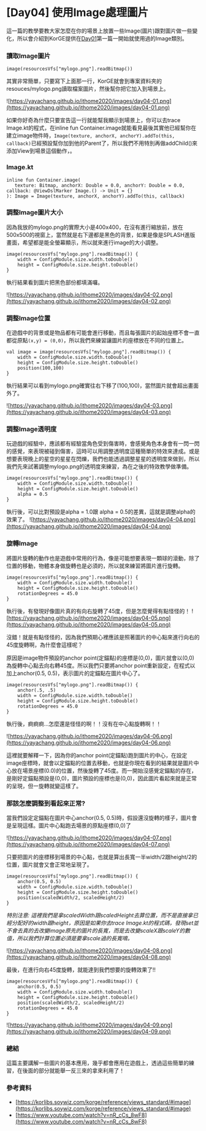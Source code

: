 # [Day04] 使用Image處理圖片
這一篇的教學要教大家怎麼在你的場景上放置一些Image(圖片)跟對圖片做一些變化，所以會介紹到KorGE提供在[Day01](https://yayachang.github.io/ithome2020/day1)第一篇一開始就使用過的Image類別。

### 讀取Image圖片
```
image(resourcesVfs["mylogo.png"].readBitmap())
```
其實非常簡單，只要寫下上面那一行，KorGE就會到專案資料夾的resouces/mylogo.png讀取檔案圖片，然後幫你把它加入到場景上。

![https://yayachang.github.io/ithome2020/images/day04-01.png](https://yayachang.github.io/ithome2020/images/day04-01.png)

如果你好奇為什麼只要宣告這一行就能幫我顯示到場景上，你可以去trace Image.kt的程式，在inline fun Container.image就能看見最後其實他已經幫你在建立image物件時，```Image(texture, anchorX, anchorY).addTo(this, callback)```已經預設幫你加到他的Parent了，所以我們不用特別再做addChild()來添加View到場景這個動作，。

### Image.kt
```
inline fun Container.image(
   texture: Bitmap, anchorX: Double = 0.0, anchorY: Double = 0.0, callback: @ViewDslMarker Image.() -> Unit = {}
): Image = Image(texture, anchorX, anchorY).addTo(this, callback)
```

### 調整Image圖片大小
因為我放的mylogo.png的實際大小是400x400，在沒有進行縮放前，放在500x500的視窗上，當然就是右下邊都是黑色的背景，如果是像是SPLASH進版畫面，希望都是能全螢幕顯示，所以就來進行image的大小調整。
```
image(resourcesVfs["mylogo.png"].readBitmap()) {
    width = ConfigModule.size.width.toDouble()
    height = ConfigModule.size.height.toDouble()
}
```
執行結果看到圖片把黑色部份都填滿囉。

![https://yayachang.github.io/ithome2020/images/day04-02.png](https://yayachang.github.io/ithome2020/images/day04-02.png)

### 調整Image位置
在遊戲中的背景或是物品都有可能會進行移動，而且每張圖片的起始座標不會一直都從原點```(x,y) = (0,0)```，所以我們來練習讓圖片的座標放在不同的位置上。
```
val image = image(resourcesVfs["mylogo.png"].readBitmap()) {
    width = ConfigModule.size.width.toDouble()
    height = ConfigModule.size.height.toDouble()
    position(100,100)
}
```
執行結果可以看到mylogo.png確實往右下移了(100,100)，當然圖片就會超出畫面外了。

![https://yayachang.github.io/ithome2020/images/day04-03.png](https://yayachang.github.io/ithome2020/images/day04-03.png)

### 調整Image透明度
玩遊戲的經驗中，應該都有經驗當角色受到傷害時，會感覺角色本身會有一閃一閃的感覺，來表現被碰到傷害，這時可以用調整透明度這種簡單的特效來達成。或是想要表現晚上的星空的星星在閃爍，我們也能透過調整星星的透明度來做到，所以我們先來試著調整mylogo.png的透明度來練習，為在之後的特效教學做準備。
```
image(resourcesVfs["mylogo.png"].readBitmap()) {
    width = ConfigModule.size.width.toDouble()
    height = ConfigModule.size.height.toDouble()
    alpha = 0.5
}
```
執行後，可以比對預設是alpha = 1.0跟 alpha = 0.5的差異，這就是調整alpha的效果了。
![https://yayachang.github.io/ithome2020/images/day04-04.png](https://yayachang.github.io/ithome2020/images/day04-04.png)

### 旋轉Image
將圖片旋轉的動作也是遊戲中常用的行為，像是可能想要表現一顆球的滾動，除了位置的移動，物體本身做旋轉也是必須的，所以就來練習將圖片進行旋轉。
```
image(resourcesVfs["mylogo.png"].readBitmap()) {
    width = ConfigModule.size.width.toDouble()
    height = ConfigModule.size.height.toDouble()
    rotationDegrees = 45.0
}
```
執行後，有發現好像圖片真的有向右旋轉了45度，但是怎麼覺得有點怪怪的！
![https://yayachang.github.io/ithome2020/images/day04-05.png](https://yayachang.github.io/ithome2020/images/day04-05.png)

沒錯！就是有點怪怪的，因為我們預期心裡應該是照著圖片的中心點來進行向右的45度旋轉啊，為什麼會這樣呢？

原因是image物件預設的anchor point(定錨點)的座標是(0,0)，圖片就會以(0,0)為旋轉中心點去向右轉45度。所以我們只要將anchor point重新設定，在程式以加上anchor(0.5, 0.5)，表示圖片的定錨點在圖片中心了。
```
image(resourcesVfs["mylogo.png"].readBitmap()) {
    anchor(.5, .5)
    width = ConfigModule.size.width.toDouble()
    height = ConfigModule.size.height.toDouble()
    rotationDegrees = 45.0
}
```
執行後，痾痾痾…怎麼還是怪怪的啊！！沒有在中心點旋轉啊！！

![https://yayachang.github.io/ithome2020/images/day04-06.png](https://yayachang.github.io/ithome2020/images/day04-06.png)

這裡就要解釋一下，因為你的anchor point(定錨點)跑到圖片的中心，在設定image座標時，就會以定錨點的位置去移動，也就是你現在看到的結果就是圖片中心放在場景座標(0.0)的位置，然後旋轉了45度。而一開始沒感覺定錨點的存在，是剛好定錨點預設是(0,0)，圖片預設的座標也是(0,0)，因此圖片看起來就是正常的呈現，但一旋轉就變這樣了。

### 那該怎麼調整到看起來正常?
當我們設定定錨點在圖片中心anchor(0.5, 0.5)時，假設還沒旋轉的樣子，圖片會是呈現這樣。圖片中心點跑去場景的原點座標(0,0)了

![https://yayachang.github.io/ithome2020/images/day04-07.png](https://yayachang.github.io/ithome2020/images/day04-07.png)

只要把圖片的座標移到場景的中心點，也就是算出長寬一半width/2跟height/2的位置，圖片就會又會正常地呈現了。
```
image(resourcesVfs["mylogo.png"].readBitmap()) {
    anchor(0.5, 0.5)
    width = ConfigModule.size.width.toDouble()
    height = ConfigModule.size.height.toDouble()
    position(scaledWidth/2, scaledHeight/2)
}
```

*特別注意: 這裡我們是拿scaledWidth跟scaledHeight去算位置，而不是直接拿已經分配好的width跟height，原因是如果你去trace Image.kt的程式碼，發現set並不會去真的去改變image原先的圖片的長寬，而是去改變scaleX跟scaleY的數值，所以我們計算位置必須是要拿scale過的長寬唷。*

![https://yayachang.github.io/ithome2020/images/day04-08.png](https://yayachang.github.io/ithome2020/images/day04-08.png)

最後，在進行向右45度旋轉，就能達到我們想要的旋轉效果了!!
```
image(resourcesVfs["mylogo.png"].readBitmap()) {
    anchor(0.5, 0.5)
    width = ConfigModule.size.width.toDouble()
    height = ConfigModule.size.height.toDouble()
    position(scaledWidth/2, scaledHeight/2)
    rotationDegrees = 45.0
}
```

![https://yayachang.github.io/ithome2020/images/day04-09.png](https://yayachang.github.io/ithome2020/images/day04-09.png)

### 總結
這篇主要講解一些圖片的基本應用，幾乎都會應用在遊戲上，透過這些簡單的練習，在後面的部分就能舉一反三來的拿來利用了！

### 參考資料
* [https://korlibs.soywiz.com/korge/reference/views_standard/#image](https://korlibs.soywiz.com/korge/reference/views_standard/#image)
* [https://www.youtube.com/watch?v=nR_cCs_8wF8](https://www.youtube.com/watch?v=nR_cCs_8wF8)

